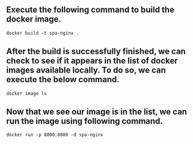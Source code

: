 ## Execute the following command to build the docker image.

```
docker build -t spa-nginx .
```

## After the build is successfully finished, we can check to see if it appears in the list of docker images available locally. To do so, we can execute the below command.

```
docker image ls
```
## Now that we see our image is in the list, we can run the image using following command.

```
docker run -p 8000:8080 -d spa-nginx
```
